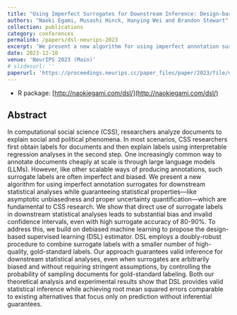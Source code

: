 ```yaml
---
title: "Using Imperfect Surrogates for Downstream Inference: Design-based Supervised Learning for Social Science Applications of Large Language Models"
authors: "Naoki Egami, Musashi Hinck, Hanying Wei and Brandon Stewart"
collection: publications
category: conferences
permalink: /papers/dsl-neurips-2023
excerpt: 'We present a new algorithm for using imperfect annotation surrogates for downstream statistical analyses while guaranteeing statistical properties—like asymptotic unbiasedness and proper uncertainty quantification—which are fundamental to Computational Social Science research.'
date: 2023-12-10
venue: 'NeurIPS 2023 (Main)'
# slidesurl: ''
paperurl: 'https://proceedings.neurips.cc/paper_files/paper/2023/file/d862f7f5445255090de13b825b880d59-Paper-Conference.pdf'
---
```


- R package: [http://naokiegami.com/dsl/](http://naokiegami.com/dsl/)


## Abstract

In computational social science (CSS), researchers analyze documents to explain social and political phenomena. In most scenarios, CSS researchers first obtain labels for documents and then explain labels using interpretable regression analyses in the second step. One increasingly common way to annotate documents cheaply at scale is through large language models (LLMs). However, like other scalable ways of producing annotations, such surrogate labels are often imperfect and biased. We present a new algorithm for using imperfect annotation surrogates for downstream statistical analyses while guaranteeing statistical properties—like asymptotic unbiasedness and proper uncertainty quantification—which are fundamental to CSS research. We show that direct use of surrogate labels in downstream statistical analyses leads to substantial bias and invalid confidence intervals, even with high surrogate accuracy of 80-90\%. To address this, we build on debiased machine learning to propose the design-based supervised learning (DSL) estimator. DSL employs a doubly-robust procedure to combine surrogate labels with a smaller number of high-quality, gold-standard labels. Our approach guarantees valid inference for downstream statistical analyses, even when surrogates are arbitrarily biased and without requiring stringent assumptions, by controlling the probability of sampling documents for gold-standard labeling. Both our theoretical analysis and experimental results show that DSL provides valid statistical inference while achieving root mean squared errors comparable to existing alternatives that focus only on prediction without inferential guarantees.